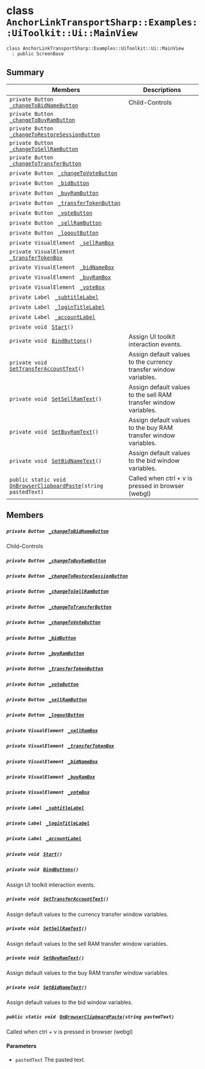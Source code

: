# class `AnchorLinkTransportSharp::Examples::UiToolkit::Ui::MainView` 

```
class AnchorLinkTransportSharp::Examples::UiToolkit::Ui::MainView
  : public ScreenBase
```

## Summary

 Members                                | Descriptions                                
----------------------------------------|---------------------------------------------
`private Button ` [`_changeToBidNameButton`](#class_anchor_link_transport_sharp_1_1_examples_1_1_ui_toolkit_1_1_ui_1_1_main_view_1ac7c73aa8fa9bfe4ba0d2e6d659a346ce) | Child-Controls
`private Button ` [`_changeToBuyRamButton`](#class_anchor_link_transport_sharp_1_1_examples_1_1_ui_toolkit_1_1_ui_1_1_main_view_1a0f24036b720fc6ca717c7ce2874022a7) | 
`private Button ` [`_changeToRestoreSessionButton`](#class_anchor_link_transport_sharp_1_1_examples_1_1_ui_toolkit_1_1_ui_1_1_main_view_1a0f31c2a8951edd6f46a5f5d3bd55303f) | 
`private Button ` [`_changeToSellRamButton`](#class_anchor_link_transport_sharp_1_1_examples_1_1_ui_toolkit_1_1_ui_1_1_main_view_1a21ffd5348d4a37dd3cd7d2dcd161fdcd) | 
`private Button ` [`_changeToTransferButton`](#class_anchor_link_transport_sharp_1_1_examples_1_1_ui_toolkit_1_1_ui_1_1_main_view_1a7ae01c8e220149d4ee6b19fa45e1959b) | 
`private Button ` [`_changeToVoteButton`](#class_anchor_link_transport_sharp_1_1_examples_1_1_ui_toolkit_1_1_ui_1_1_main_view_1aa85068f1b522b1ecf4a5f6ea864e2ceb) | 
`private Button ` [`_bidButton`](#class_anchor_link_transport_sharp_1_1_examples_1_1_ui_toolkit_1_1_ui_1_1_main_view_1a6880a0dad448008db46cba4774fd8f57) | 
`private Button ` [`_buyRamButton`](#class_anchor_link_transport_sharp_1_1_examples_1_1_ui_toolkit_1_1_ui_1_1_main_view_1a5089c8cda8e3bffd6151a37a6bef6082) | 
`private Button ` [`_transferTokenButton`](#class_anchor_link_transport_sharp_1_1_examples_1_1_ui_toolkit_1_1_ui_1_1_main_view_1ac6d6d0de392ca9d8f482e0cee2b81f7b) | 
`private Button ` [`_voteButton`](#class_anchor_link_transport_sharp_1_1_examples_1_1_ui_toolkit_1_1_ui_1_1_main_view_1afc09fb4200cf4d201876ac764a32372b) | 
`private Button ` [`_sellRamButton`](#class_anchor_link_transport_sharp_1_1_examples_1_1_ui_toolkit_1_1_ui_1_1_main_view_1a9a9142f62111d3191cede6029943c154) | 
`private Button ` [`_logoutButton`](#class_anchor_link_transport_sharp_1_1_examples_1_1_ui_toolkit_1_1_ui_1_1_main_view_1a447a79b3836e7bc65b7cc7b1572a3ae6) | 
`private VisualElement ` [`_sellRamBox`](#class_anchor_link_transport_sharp_1_1_examples_1_1_ui_toolkit_1_1_ui_1_1_main_view_1a443512555902ec306c197fffd8994572) | 
`private VisualElement ` [`_transferTokenBox`](#class_anchor_link_transport_sharp_1_1_examples_1_1_ui_toolkit_1_1_ui_1_1_main_view_1ad230772cfc6da2fd9e5c3943015769e7) | 
`private VisualElement ` [`_bidNameBox`](#class_anchor_link_transport_sharp_1_1_examples_1_1_ui_toolkit_1_1_ui_1_1_main_view_1af0183409a7aca13640f533076c4e1f65) | 
`private VisualElement ` [`_buyRamBox`](#class_anchor_link_transport_sharp_1_1_examples_1_1_ui_toolkit_1_1_ui_1_1_main_view_1aaa9199bb06aa72126759e9c576a687ae) | 
`private VisualElement ` [`_voteBox`](#class_anchor_link_transport_sharp_1_1_examples_1_1_ui_toolkit_1_1_ui_1_1_main_view_1ab33985a9fb31c8e8c7423fa874e4f734) | 
`private Label ` [`_subtitleLabel`](#class_anchor_link_transport_sharp_1_1_examples_1_1_ui_toolkit_1_1_ui_1_1_main_view_1aeb62caba75bc09150d07bc04e7bf6742) | 
`private Label ` [`_loginTitleLabel`](#class_anchor_link_transport_sharp_1_1_examples_1_1_ui_toolkit_1_1_ui_1_1_main_view_1aa37a06ebec2e3dda8268b0a304373867) | 
`private Label ` [`_accountLabel`](#class_anchor_link_transport_sharp_1_1_examples_1_1_ui_toolkit_1_1_ui_1_1_main_view_1a3985401b5d20cc08776363a38095d411) | 
`private void ` [`Start`](#class_anchor_link_transport_sharp_1_1_examples_1_1_ui_toolkit_1_1_ui_1_1_main_view_1a07aaf1227e4d645f15e0a964f54ef291)`()` | 
`private void ` [`BindButtons`](#class_anchor_link_transport_sharp_1_1_examples_1_1_ui_toolkit_1_1_ui_1_1_main_view_1ac0a62408f7b64fe84a8a710e7119b60b)`()` | Assign UI toolkit interaction events.
`private void ` [`SetTransferAccountText`](#class_anchor_link_transport_sharp_1_1_examples_1_1_ui_toolkit_1_1_ui_1_1_main_view_1ab8d2fea12b0b68a71ac1900c411ad1de)`()` | Assign default values to the currency transfer window variables.
`private void ` [`SetSellRamText`](#class_anchor_link_transport_sharp_1_1_examples_1_1_ui_toolkit_1_1_ui_1_1_main_view_1a04df316e1b48502dc1a11dccf1741d14)`()` | Assign default values to the sell RAM transfer window variables.
`private void ` [`SetBuyRamText`](#class_anchor_link_transport_sharp_1_1_examples_1_1_ui_toolkit_1_1_ui_1_1_main_view_1abb62aae70d0490ae16485974f788ff80)`()` | Assign default values to the buy RAM transfer window variables.
`private void ` [`SetBidNameText`](#class_anchor_link_transport_sharp_1_1_examples_1_1_ui_toolkit_1_1_ui_1_1_main_view_1aea934c7204b2977c74d78b45cdc0c596)`()` | Assign default values to the bid window variables.
`public static void ` [`OnBrowserClipboardPaste`](#class_anchor_link_transport_sharp_1_1_examples_1_1_ui_toolkit_1_1_ui_1_1_main_view_1a4ad2d22497016b76545d7f94605b76e0)`(string pastedText)` | Called when ctrl + v is pressed in browser (webgl)

## Members

##### `private Button ` [`_changeToBidNameButton`](#class_anchor_link_transport_sharp_1_1_examples_1_1_ui_toolkit_1_1_ui_1_1_main_view_1ac7c73aa8fa9bfe4ba0d2e6d659a346ce) 

Child-Controls

##### `private Button ` [`_changeToBuyRamButton`](#class_anchor_link_transport_sharp_1_1_examples_1_1_ui_toolkit_1_1_ui_1_1_main_view_1a0f24036b720fc6ca717c7ce2874022a7) 

##### `private Button ` [`_changeToRestoreSessionButton`](#class_anchor_link_transport_sharp_1_1_examples_1_1_ui_toolkit_1_1_ui_1_1_main_view_1a0f31c2a8951edd6f46a5f5d3bd55303f) 

##### `private Button ` [`_changeToSellRamButton`](#class_anchor_link_transport_sharp_1_1_examples_1_1_ui_toolkit_1_1_ui_1_1_main_view_1a21ffd5348d4a37dd3cd7d2dcd161fdcd) 

##### `private Button ` [`_changeToTransferButton`](#class_anchor_link_transport_sharp_1_1_examples_1_1_ui_toolkit_1_1_ui_1_1_main_view_1a7ae01c8e220149d4ee6b19fa45e1959b) 

##### `private Button ` [`_changeToVoteButton`](#class_anchor_link_transport_sharp_1_1_examples_1_1_ui_toolkit_1_1_ui_1_1_main_view_1aa85068f1b522b1ecf4a5f6ea864e2ceb) 

##### `private Button ` [`_bidButton`](#class_anchor_link_transport_sharp_1_1_examples_1_1_ui_toolkit_1_1_ui_1_1_main_view_1a6880a0dad448008db46cba4774fd8f57) 

##### `private Button ` [`_buyRamButton`](#class_anchor_link_transport_sharp_1_1_examples_1_1_ui_toolkit_1_1_ui_1_1_main_view_1a5089c8cda8e3bffd6151a37a6bef6082) 

##### `private Button ` [`_transferTokenButton`](#class_anchor_link_transport_sharp_1_1_examples_1_1_ui_toolkit_1_1_ui_1_1_main_view_1ac6d6d0de392ca9d8f482e0cee2b81f7b) 

##### `private Button ` [`_voteButton`](#class_anchor_link_transport_sharp_1_1_examples_1_1_ui_toolkit_1_1_ui_1_1_main_view_1afc09fb4200cf4d201876ac764a32372b) 

##### `private Button ` [`_sellRamButton`](#class_anchor_link_transport_sharp_1_1_examples_1_1_ui_toolkit_1_1_ui_1_1_main_view_1a9a9142f62111d3191cede6029943c154) 

##### `private Button ` [`_logoutButton`](#class_anchor_link_transport_sharp_1_1_examples_1_1_ui_toolkit_1_1_ui_1_1_main_view_1a447a79b3836e7bc65b7cc7b1572a3ae6) 

##### `private VisualElement ` [`_sellRamBox`](#class_anchor_link_transport_sharp_1_1_examples_1_1_ui_toolkit_1_1_ui_1_1_main_view_1a443512555902ec306c197fffd8994572) 

##### `private VisualElement ` [`_transferTokenBox`](#class_anchor_link_transport_sharp_1_1_examples_1_1_ui_toolkit_1_1_ui_1_1_main_view_1ad230772cfc6da2fd9e5c3943015769e7) 

##### `private VisualElement ` [`_bidNameBox`](#class_anchor_link_transport_sharp_1_1_examples_1_1_ui_toolkit_1_1_ui_1_1_main_view_1af0183409a7aca13640f533076c4e1f65) 

##### `private VisualElement ` [`_buyRamBox`](#class_anchor_link_transport_sharp_1_1_examples_1_1_ui_toolkit_1_1_ui_1_1_main_view_1aaa9199bb06aa72126759e9c576a687ae) 

##### `private VisualElement ` [`_voteBox`](#class_anchor_link_transport_sharp_1_1_examples_1_1_ui_toolkit_1_1_ui_1_1_main_view_1ab33985a9fb31c8e8c7423fa874e4f734) 

##### `private Label ` [`_subtitleLabel`](#class_anchor_link_transport_sharp_1_1_examples_1_1_ui_toolkit_1_1_ui_1_1_main_view_1aeb62caba75bc09150d07bc04e7bf6742) 

##### `private Label ` [`_loginTitleLabel`](#class_anchor_link_transport_sharp_1_1_examples_1_1_ui_toolkit_1_1_ui_1_1_main_view_1aa37a06ebec2e3dda8268b0a304373867) 

##### `private Label ` [`_accountLabel`](#class_anchor_link_transport_sharp_1_1_examples_1_1_ui_toolkit_1_1_ui_1_1_main_view_1a3985401b5d20cc08776363a38095d411) 

##### `private void ` [`Start`](#class_anchor_link_transport_sharp_1_1_examples_1_1_ui_toolkit_1_1_ui_1_1_main_view_1a07aaf1227e4d645f15e0a964f54ef291)`()` 

##### `private void ` [`BindButtons`](#class_anchor_link_transport_sharp_1_1_examples_1_1_ui_toolkit_1_1_ui_1_1_main_view_1ac0a62408f7b64fe84a8a710e7119b60b)`()` 

Assign UI toolkit interaction events.

##### `private void ` [`SetTransferAccountText`](#class_anchor_link_transport_sharp_1_1_examples_1_1_ui_toolkit_1_1_ui_1_1_main_view_1ab8d2fea12b0b68a71ac1900c411ad1de)`()` 

Assign default values to the currency transfer window variables.

##### `private void ` [`SetSellRamText`](#class_anchor_link_transport_sharp_1_1_examples_1_1_ui_toolkit_1_1_ui_1_1_main_view_1a04df316e1b48502dc1a11dccf1741d14)`()` 

Assign default values to the sell RAM transfer window variables.

##### `private void ` [`SetBuyRamText`](#class_anchor_link_transport_sharp_1_1_examples_1_1_ui_toolkit_1_1_ui_1_1_main_view_1abb62aae70d0490ae16485974f788ff80)`()` 

Assign default values to the buy RAM transfer window variables.

##### `private void ` [`SetBidNameText`](#class_anchor_link_transport_sharp_1_1_examples_1_1_ui_toolkit_1_1_ui_1_1_main_view_1aea934c7204b2977c74d78b45cdc0c596)`()` 

Assign default values to the bid window variables.

##### `public static void ` [`OnBrowserClipboardPaste`](#class_anchor_link_transport_sharp_1_1_examples_1_1_ui_toolkit_1_1_ui_1_1_main_view_1a4ad2d22497016b76545d7f94605b76e0)`(string pastedText)` 

Called when ctrl + v is pressed in browser (webgl)

#### Parameters
* `pastedText` The pasted text.

